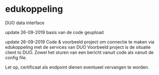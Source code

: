 # edukoppeling
DUO data interface

update 26-09-2019
basis van de code geupload

update 26-09-2019
Code & voorbeeld project om connectie te maken via edukoppeling met de services van DUO
Voorbeeld project is de situatie client to DUO.
Zowel het sturen van een bericht vanuit code als vanuit de config file.

Let op, certificaat als endpoint dienen eventueel vervangen te worden.
